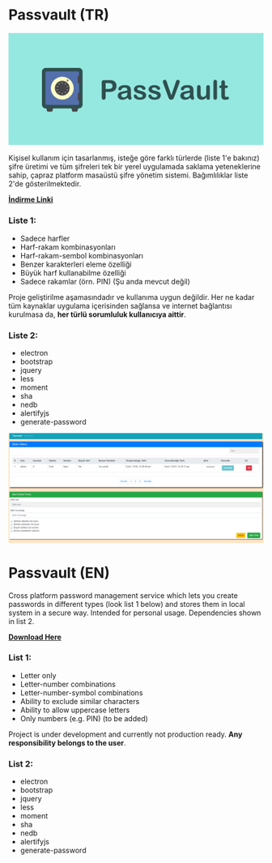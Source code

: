 # Passvault (TR)

![Logo](https://github.com/ahmetkasif/passvault/blob/master/passvault-logo.png)

Kişisel kullanım için tasarlanmış, isteğe göre farklı türlerde (liste 1'e bakınız) şifre üretimi ve tüm şifreleri tek bir yerel uygulamada saklama yeteneklerine sahip, çapraz platform masaüstü şifre yönetim sistemi. Bağımlılıklar liste 2'de gösterilmektedir.

**[İndirme Linki](https://github.com/ahmetkasif/passvault/releases/download/v0.5.0/Passvault.Installer.exe)**

### Liste 1:
* Sadece harfler
* Harf-rakam kombinasyonları
* Harf-rakam-sembol kombinasyonları
* Benzer karakterleri eleme özelliği
* Büyük harf kullanabilme özelliği
* Sadece rakamlar (örn. PIN) (Şu anda mevcut değil)

Proje geliştirilme aşamasındadır ve kullanıma uygun değildir. Her ne kadar tüm kaynaklar uygulama içerisinden sağlansa ve internet bağlantısı kurulmasa da, **her türlü sorumluluk kullanıcıya aittir**.

### Liste 2:
* electron
* bootstrap
* jquery
* less
* moment
* sha
* nedb
* alertifyjs
* generate-password

![Screenshot](https://github.com/ahmetkasif/passvault/blob/master/index-shot.PNG)

# Passvault (EN)

Cross platform password management service which lets you create passwords in different types (look list 1 below) and stores them in local system in a secure way. Intended for personal usage. Dependencies shown in list 2.

**[Download Here](https://github.com/ahmetkasif/passvault/releases/download/v0.5.0/Passvault.Installer.exe)**

### List 1:
* Letter only
* Letter-number combinations
* Letter-number-symbol combinations
* Ability to exclude similar characters
* Ability to allow uppercase letters
* Only numbers (e.g. PIN) (to be added)

Project is under development and currently not production ready. **Any responsibility belongs to the user**.

### List 2:
* electron
* bootstrap
* jquery
* less
* moment
* sha
* nedb
* alertifyjs
* generate-password
